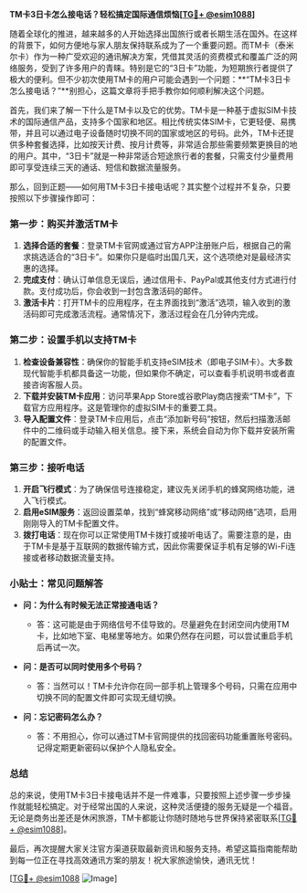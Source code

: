 **TM卡3日卡怎么接电话？轻松搞定国际通信烦恼[[TG💪+ @esim1088](https://t.me/s/esim1088)]**

随着全球化的推进，越来越多的人开始选择出国旅行或者长期生活在国外。在这样的背景下，如何方便地与家人朋友保持联系成为了一个重要问题。而TM卡（泰米尔卡）作为一种广受欢迎的通讯解决方案，凭借其灵活的资费模式和覆盖广泛的网络服务，受到了许多用户的青睐。特别是它的“3日卡”功能，为短期旅行者提供了极大的便利。但不少初次使用TM卡的用户可能会遇到一个问题：**“TM卡3日卡怎么接电话？”**别担心，这篇文章将手把手教你如何顺利解决这个问题。

首先，我们来了解一下什么是TM卡以及它的优势。TM卡是一种基于虚拟SIM卡技术的国际通信产品，支持多个国家和地区。相比传统实体SIM卡，它更轻便、易携带，并且可以通过电子设备随时切换不同的国家或地区的号码。此外，TM卡还提供多种套餐选择，比如按天计费、按月计费等，非常适合那些需要频繁更换目的地的用户。其中，“3日卡”就是一种非常适合短途旅行者的套餐，只需支付少量费用即可享受连续三天的通话、短信和数据流量服务。

那么，回到正题——如何用TM卡3日卡接电话呢？其实整个过程并不复杂，只要按照以下步骤操作即可：

### 第一步：购买并激活TM卡

1. **选择合适的套餐**：登录TM卡官网或通过官方APP注册账户后，根据自己的需求挑选适合的“3日卡”。如果你只是临时出国几天，这个选项绝对是最经济实惠的选择。
2. **完成支付**：确认订单信息无误后，通过信用卡、PayPal或其他支付方式进行付款。支付成功后，你会收到一封包含激活码的邮件。
3. **激活卡片**：打开TM卡的应用程序，在主界面找到“激活”选项，输入收到的激活码即可完成激活流程。通常情况下，激活过程会在几分钟内完成。

### 第二步：设置手机以支持TM卡

1. **检查设备兼容性**：确保你的智能手机支持eSIM技术（即电子SIM卡）。大多数现代智能手机都具备这一功能，但如果你不确定，可以查看手机说明书或者直接咨询客服人员。
2. **下载并安装TM卡应用**：访问苹果App Store或谷歌Play商店搜索“TM卡”，下载官方应用程序。这是管理你的虚拟SIM卡的重要工具。
3. **导入配置文件**：登录TM卡应用后，点击“添加新号码”按钮，然后扫描激活邮件中的二维码或手动输入相关信息。接下来，系统会自动为你下载并安装所需的配置文件。

### 第三步：接听电话

1. **开启飞行模式**：为了确保信号连接稳定，建议先关闭手机的蜂窝网络功能，进入飞行模式。
2. **启用eSIM服务**：返回设置菜单，找到“蜂窝移动网络”或“移动网络”选项，启用刚刚导入的TM卡配置文件。
3. **拨打电话**：现在你可以正常使用TM卡拨打或接听电话了。需要注意的是，由于TM卡是基于互联网的数据传输方式，因此你需要保证手机有足够的Wi-Fi连接或者移动数据流量支持。

### 小贴士：常见问题解答

- **问：为什么有时候无法正常接通电话？**
  - 答：这可能是由于网络信号不佳导致的。尽量避免在封闭空间内使用TM卡，比如地下室、电梯里等地方。如果仍然存在问题，可以尝试重启手机后再试一次。
  
- **问：是否可以同时使用多个号码？**
  - 答：当然可以！TM卡允许你在同一部手机上管理多个号码，只需在应用中切换不同的配置文件即可实现无缝切换。

- **问：忘记密码怎么办？**
  - 答：不用担心，你可以通过TM卡官网提供的找回密码功能重置账号密码。记得定期更新密码以保护个人隐私安全。

### 总结

总的来说，使用TM卡3日卡接电话并不是一件难事，只要按照上述步骤一步步操作就能轻松搞定。对于经常出国的人来说，这种灵活便捷的服务无疑是一个福音。无论是商务出差还是休闲旅游，TM卡都能让你随时随地与世界保持紧密联系[[TG💪+ @esim1088](https://t.me/s/esim1088)]。

最后，再次提醒大家关注官方渠道获取最新资讯和服务支持。希望这篇指南能帮助到每一位正在寻找高效通讯方案的朋友！祝大家旅途愉快，通讯无忧！

[[TG💪+ @esim1088](https://t.me/s/esim1088) ![Image](https://i.postimg.cc/4NQfJmqS/Snipaste-2025-05-13-00-14-12.png)]